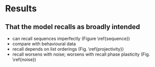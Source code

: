 # Results

## That the model recalls as broadly intended

* can recall sequences imperfectly (Figure \ref{sequence})
 * compare with behavioural data
* recall depends on list orderings (Fig. \ref{projectivity})
* recall worsens with noise; worsens with recall phase plasticity (Fig. \ref{noise})



